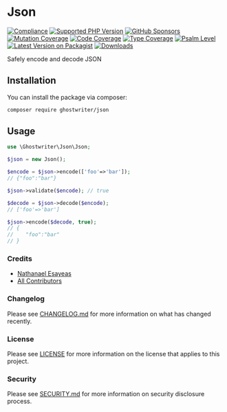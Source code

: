 # Json

[![Compliance](https://github.com/ghostwriter/json/actions/workflows/compliance.yml/badge.svg)](https://github.com/ghostwriter/json/actions/workflows/compliance.yml)
[![Supported PHP Version](https://badgen.net/packagist/php/ghostwriter/json?color=8892bf)](https://www.php.net/supported-versions)
[![GitHub Sponsors](https://img.shields.io/github/sponsors/ghostwriter?label=Sponsor+@ghostwriter/json&logo=GitHub+Sponsors)](https://github.com/sponsors/ghostwriter)
[![Mutation Coverage](https://img.shields.io/endpoint?style=flat&url=https%3A%2F%2Fbadge-api.stryker-mutator.io%2Fgithub.com%2Fghostwriter%2Fjson%2Fmain)](https://dashboard.stryker-mutator.io/reports/github.com/ghostwriter/json/main)
[![Code Coverage](https://codecov.io/gh/ghostwriter/json/branch/main/graph/badge.svg)](https://codecov.io/gh/ghostwriter/json)
[![Type Coverage](https://shepherd.dev/github/ghostwriter/json/coverage.svg)](https://shepherd.dev/github/ghostwriter/json)
[![Psalm Level](https://shepherd.dev/github/ghostwriter/json/level.svg)](https://psalm.dev/docs/running_psalm/error_levels)
[![Latest Version on Packagist](https://badgen.net/packagist/v/ghostwriter/json)](https://packagist.org/packages/ghostwriter/json)
[![Downloads](https://badgen.net/packagist/dt/ghostwriter/json?color=blue)](https://packagist.org/packages/ghostwriter/json)

Safely encode and decode JSON

## Installation

You can install the package via composer:

``` bash
composer require ghostwriter/json
```

## Usage

```php
use \Ghostwriter\Json\Json;

$json = new Json();

$encode = $json->encode(['foo'=>'bar']);
// {"foo":"bar"}

$json->validate($encode); // true

$decode = $json->decode($encode);
// ['foo'=>'bar']

$json->encode($decode, true); 
// {
//    "foo":"bar"
// }
```

### Credits

- [Nathanael Esayeas](https://github.com/ghostwriter)
- [All Contributors](https://github.com/ghostwriter/json/contributors)

### Changelog

Please see [CHANGELOG.md](./CHANGELOG.md) for more information on what has changed recently.

### License

Please see [LICENSE](./LICENSE) for more information on the license that applies to this project.

### Security

Please see [SECURITY.md](./SECURITY.md) for more information on security disclosure process.
